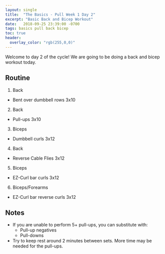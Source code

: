 ```yaml
---
layout: single
title:  "The Basics - Pull Week 1 Day 2"
excerpt: "Basic Back and Bicep Workout"
date:   2018-09-25 23:39:00 -0700
tags: basics pull back bicep
toc: true
header:
  overlay_color: "rgb(255,0,0)"
---
```

Welcome to day 2 of the cycle!
We are going to be doing a back and bicep workout today.

## Routine

1. Back
  - Bent over dumbbell rows 3x10
2. Back
  - Pull-ups 3x10
3. Biceps
  - Dumbbell curls 3x12
4. Back
  - Reverse Cable Flies 3x12
5. Biceps
  - EZ-Curl bar curls 3x12
6. Biceps/Forearms
  - EZ-Curl bar reverse curls 3x12

## Notes

- If you are unable to perform 5+ pull-ups, you can substitute with:
  - Pull-up negatives
  - Pull-downs
- Try to keep rest around 2 minutes between sets. More time may be needed for the pull-ups.
